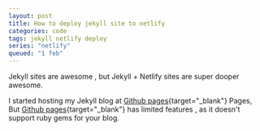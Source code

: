 ```yaml
---
layout: post
title: How to deploy jekyll site to netlify
categories: code
tags: jekyll netlify deploy
series: "netlify"
queued: "1 feb"
---
```


Jekyll sites are awesome , but Jekyll + Netlify sites are super dooper awesome.<!--more-->

I started hosting my Jekyll blog at [Github pages](https://pages.github.com){target="_blank"} Pages, But [Github pages](https://pages.github.com){target="_blank"} has limited features , as it doesn't support ruby gems for your blog.
